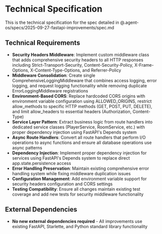 # Technical Specification

This is the technical specification for the spec detailed in @.agent-os/specs/2025-09-27-fastapi-improvements/spec.md

## Technical Requirements

- **Security Headers Middleware**: Implement custom middleware class that adds comprehensive security headers to all HTTP responses including Strict-Transport-Security, Content-Security-Policy, X-Frame-Options, X-Content-Type-Options, and Referrer-Policy
- **Middleware Consolidation**: Create single ComprehensiveLoggingMiddleware that combines access logging, error logging, and request logging functionality while removing duplicate ErrorLoggingMiddleware registrations
- **Environment-Based CORS**: Replace hardcoded CORS origins with environment variable configuration using ALLOWED_ORIGINS, restrict allow_methods to specific HTTP methods (GET, POST, PUT, DELETE), and limit allow_headers to essential headers (Authorization, Content-Type)
- **Service Layer Pattern**: Extract business logic from route handlers into dedicated service classes (PlayerService, RoomService, etc.) with proper dependency injection using FastAPI's Depends system
- **Async Route Handlers**: Convert all route handlers that perform I/O operations to async functions and ensure all database operations use async patterns
- **Dependency Injection**: Implement proper dependency injection for services using FastAPI's Depends system to replace direct app.state.persistence access
- **Error Handling Preservation**: Maintain existing comprehensive error handling system while fixing middleware duplication issues
- **Configuration Management**: Add environment variable support for security headers configuration and CORS settings
- **Testing Compatibility**: Ensure all changes maintain existing test coverage and add new tests for security middleware functionality

## External Dependencies

- **No new external dependencies required** - All improvements use existing FastAPI, Starlette, and Python standard library functionality
